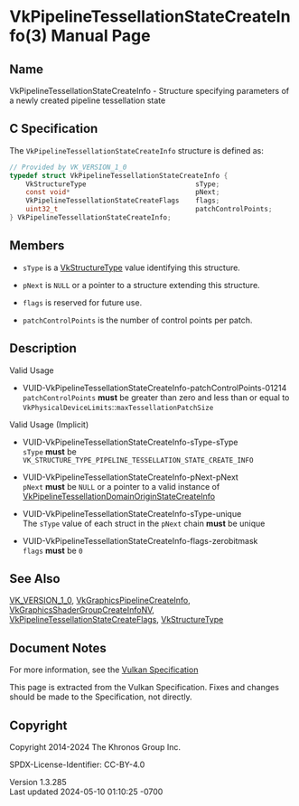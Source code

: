 # VkPipelineTessellationStateCreateInfo(3) Manual Page

## Name

VkPipelineTessellationStateCreateInfo - Structure specifying parameters
of a newly created pipeline tessellation state



## <a href="#_c_specification" class="anchor"></a>C Specification

The `VkPipelineTessellationStateCreateInfo` structure is defined as:

``` c
// Provided by VK_VERSION_1_0
typedef struct VkPipelineTessellationStateCreateInfo {
    VkStructureType                           sType;
    const void*                               pNext;
    VkPipelineTessellationStateCreateFlags    flags;
    uint32_t                                  patchControlPoints;
} VkPipelineTessellationStateCreateInfo;
```

## <a href="#_members" class="anchor"></a>Members

- `sType` is a [VkStructureType](https://registry.khronos.org/vulkan/specs/1.3-extensions/man/html/VkStructureType.html) value identifying
  this structure.

- `pNext` is `NULL` or a pointer to a structure extending this
  structure.

- `flags` is reserved for future use.

- `patchControlPoints` is the number of control points per patch.

## <a href="#_description" class="anchor"></a>Description

Valid Usage

- <a
  href="#VUID-VkPipelineTessellationStateCreateInfo-patchControlPoints-01214"
  id="VUID-VkPipelineTessellationStateCreateInfo-patchControlPoints-01214"></a>
  VUID-VkPipelineTessellationStateCreateInfo-patchControlPoints-01214  
  `patchControlPoints` **must** be greater than zero and less than or
  equal to `VkPhysicalDeviceLimits`::`maxTessellationPatchSize`

Valid Usage (Implicit)

- <a href="#VUID-VkPipelineTessellationStateCreateInfo-sType-sType"
  id="VUID-VkPipelineTessellationStateCreateInfo-sType-sType"></a>
  VUID-VkPipelineTessellationStateCreateInfo-sType-sType  
  `sType` **must** be
  `VK_STRUCTURE_TYPE_PIPELINE_TESSELLATION_STATE_CREATE_INFO`

- <a href="#VUID-VkPipelineTessellationStateCreateInfo-pNext-pNext"
  id="VUID-VkPipelineTessellationStateCreateInfo-pNext-pNext"></a>
  VUID-VkPipelineTessellationStateCreateInfo-pNext-pNext  
  `pNext` **must** be `NULL` or a pointer to a valid instance of
  [VkPipelineTessellationDomainOriginStateCreateInfo](https://registry.khronos.org/vulkan/specs/1.3-extensions/man/html/VkPipelineTessellationDomainOriginStateCreateInfo.html)

- <a href="#VUID-VkPipelineTessellationStateCreateInfo-sType-unique"
  id="VUID-VkPipelineTessellationStateCreateInfo-sType-unique"></a>
  VUID-VkPipelineTessellationStateCreateInfo-sType-unique  
  The `sType` value of each struct in the `pNext` chain **must** be
  unique

- <a href="#VUID-VkPipelineTessellationStateCreateInfo-flags-zerobitmask"
  id="VUID-VkPipelineTessellationStateCreateInfo-flags-zerobitmask"></a>
  VUID-VkPipelineTessellationStateCreateInfo-flags-zerobitmask  
  `flags` **must** be `0`

## <a href="#_see_also" class="anchor"></a>See Also

[VK_VERSION_1_0](https://registry.khronos.org/vulkan/specs/1.3-extensions/man/html/VK_VERSION_1_0.html),
[VkGraphicsPipelineCreateInfo](https://registry.khronos.org/vulkan/specs/1.3-extensions/man/html/VkGraphicsPipelineCreateInfo.html),
[VkGraphicsShaderGroupCreateInfoNV](https://registry.khronos.org/vulkan/specs/1.3-extensions/man/html/VkGraphicsShaderGroupCreateInfoNV.html),
[VkPipelineTessellationStateCreateFlags](https://registry.khronos.org/vulkan/specs/1.3-extensions/man/html/VkPipelineTessellationStateCreateFlags.html),
[VkStructureType](https://registry.khronos.org/vulkan/specs/1.3-extensions/man/html/VkStructureType.html)

## <a href="#_document_notes" class="anchor"></a>Document Notes

For more information, see the <a
href="https://registry.khronos.org/vulkan/specs/1.3-extensions/html/vkspec.html#VkPipelineTessellationStateCreateInfo"
target="_blank" rel="noopener">Vulkan Specification</a>

This page is extracted from the Vulkan Specification. Fixes and changes
should be made to the Specification, not directly.

## <a href="#_copyright" class="anchor"></a>Copyright

Copyright 2014-2024 The Khronos Group Inc.

SPDX-License-Identifier: CC-BY-4.0

Version 1.3.285  
Last updated 2024-05-10 01:10:25 -0700
